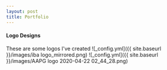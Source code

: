 ```yaml
---
layout: post
title: Portfolio
---
```

#### Logo Designs
These are some logos I've created
![_config.yml]({{ site.baseurl }}/images/iba logo_mirrored.png)
![_config.yml]({{ site.baseurl }}/images/AAPG logo 2020-04-22 02_44_28.png)
